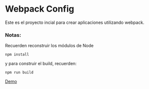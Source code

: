 # Webpack Config

Este es el proyecto incial para crear aplicaciones utilizando webpack.

### Notas:
Recuerden reconstruir los módulos de Node
```
npm install
```

y para construir el build, recuerden:
```
npm run build
```

[Demo](https://roxmend0509.github.io/webpack-config/)
